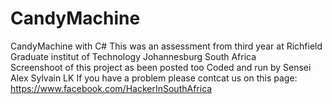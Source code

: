 # CandyMachine
CandyMachine with C#
This was an assessment from third year at Richfield Graduate institut of Technology Johannesburg South Africa  
Screenshoot of this project as been posted too Coded and run by Sensei Alex Sylvain LK 
If you have a problem please contcat us on this page: https://www.facebook.com/HackerInSouthAfrica 
